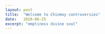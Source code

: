 ```yaml
---
layout: post
title:  "Welcome to Chinmoy controversies"
date:   2020-06-25
excerpt: "emptiness divine soul"
---
```

